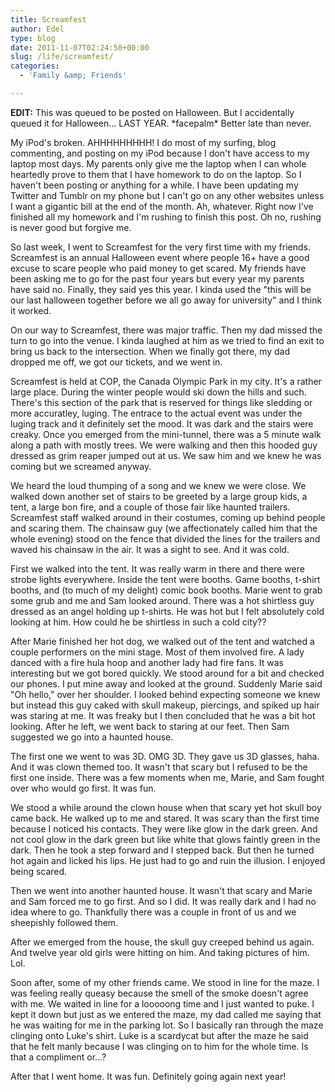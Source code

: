 ```yaml
---
title: Screamfest
author: Edel
type: blog
date: 2011-11-07T02:24:58+00:00
slug: /life/screamfest/
categories:
  - 'Family &amp; Friends'

---
```

**EDIT:** This was queued to be posted on Halloween. But I accidentally queued it for Halloween... LAST YEAR. \*facepalm\* Better late than never.

My iPod's broken. AHHHHHHHHH! I do most of my surfing, blog commenting, and posting on my iPod because I don't have access to my laptop most days. My parents only give me the laptop when I can whole heartedly prove to them that I have homework to do on the laptop. So I haven't been posting or anything for a while. I have been updating my Twitter and Tumblr on my phone but I can't go on any other websites unless I want a gigantic bill at the end of the month. Ah, whatever. Right now I've finished all my homework and I'm rushing to finish this post. Oh no, rushing is never good but forgive me.

So last week, I went to Screamfest for the very first time with my friends. Screamfest is an annual Halloween event where people 16+ have a good excuse to scare people who paid money to get scared. My friends have been asking me to go for the past four years but every year my parents have said no. Finally, they said yes this year. I kinda used the "this will be our last halloween together before we all go away for university" and I think it worked.

On our way to Screamfest, there was major traffic. Then my dad missed the turn to go into the venue. I kinda laughed at him as we tried to find an exit to bring us back to the intersection. When we finally got there, my dad dropped me off, we got our tickets, and we went in.

Screamfest is held at COP, the Canada Olympic Park in my city. It's a rather large place. During the winter people would ski down the hills and such. There's this section of the park that is reserved for things like sledding or more accuratley, luging. The entrace to the actual event was under the luging track and it definitely set the mood. It was dark and the stairs were creaky. Once you emerged from the mini-tunnel, there was a 5 minute walk along a path with mostly trees. We were walking and then this hooded guy dressed as grim reaper jumped out at us. We saw him and we knew he was coming but we screamed anyway.

We heard the loud thumping of a song and we knew we were close. We walked down another set of stairs to be greeted by a large group kids, a tent, a large bon fire, and a couple of those fair like haunted trailers. Screamfest staff walked around in their costumes, coming up behind people and scaring them. The chainsaw guy (we affectionately called him that the whole evening) stood on the fence that divided the lines for the trailers and waved his chainsaw in the air. It was a sight to see. And it was cold.

First we walked into the tent. It was really warm in there and there were strobe lights everywhere. Inside the tent were booths. Game booths, t-shirt booths, and (to much of my delight) comic book booths. Marie went to grab some grub and me and Sam looked around. There was a hot shirtless guy dressed as an angel holding up t-shirts. He was hot but I felt absolutely cold looking at him. How could he be shirtless in such a cold city??

After Marie finished her hot dog, we walked out of the tent and watched a couple performers on the mini stage. Most of them involved fire. A lady danced with a fire hula hoop and another lady had fire fans. It was interesting but we got bored quickly. We stood around for a bit and checked our phones. I put mine away and looked at the ground. Suddenly Marie said "Oh hello," over her shoulder. I looked behind expecting someone we knew but instead this guy caked with skull makeup, piercings, and spiked up hair was staring at me. It was freaky but I then concluded that he was a bit hot looking. After he left, we went back to staring at our feet. Then Sam suggested we go into a haunted house.

The first one we went to was 3D. OMG 3D. They gave us 3D glasses, haha. And it was clown themed too. It wasn't that scary but I refused to be the first one inside. There was a few moments when me, Marie, and Sam fought over who would go first. It was fun.

We stood a while around the clown house when that scary yet hot skull boy came back. He walked up to me and stared. It was scary than the first time because I noticed his contacts. They were like glow in the dark green. And not cool glow in the dark green but like white that glows faintly green in the dark. Then he took a step forward and I stepped back. But then he turned hot again and licked his lips. He just had to go and ruin the illusion. I enjoyed being scared.

Then we went into another haunted house. It wasn't that scary and Marie and Sam forced me to go first. And so I did. It was really dark and I had no idea where to go. Thankfully there was a couple in front of us and we sheepishly followed them.

After we emerged from the house, the skull guy creeped behind us again. And twelve year old girls were hitting on him. And taking pictures of him. Lol.

Soon after, some of my other friends came. We stood in line for the maze. I was feeling really queasy because the smell of the smoke doesn't agree with me. We waited in line for a looooong time and I just wanted to puke. I kept it down but just as we entered the maze, my dad called me saying that he was waiting for me in the parking lot. So I basically ran through the maze clinging onto Luke's shirt. Luke is a scardycat but after the maze he said that he felt manly because I was clinging on to him for the whole time. Is that a compliment or...?

After that I went home. It was fun. Definitely going again next year!


